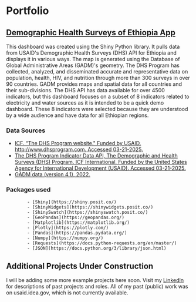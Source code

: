 # Portfolio
## [Demographic Health Surveys of Ethiopia App](https://abernier.shinyapps.io/demographic_health_surveys_of_ethiopia/)
This dashboard was created using the Shiny Python library. It pulls data from USAID's Demographic Health Surveys (DHS) API for Ethiopia and displays it in various ways. The map is generated using the Database of Global Administrative Areas (GADM)'s geometry. The DHS Program has collected, analyzed, and disseminated accurate and representative data on population, health, HIV, and nutrition through more than 300 surveys in over 90 countries. GADM provides maps and spatial data for all countries and their sub-divisions.
The DHS API has data available for over 4500 indicators, but this dashboard focuses on a subset of 8 indicators related to electricity and water sources as it is intended to be a quick demo dashboard. These 8 indicators were selected because they are understood by a wide audience and have data for all Ethiopian regions.
   ### Data Sources
   * [ICF. “The DHS Program website." Funded by USAID. http://www.dhsprogram.com. Accessed 03-21-2025.](https://dhsprogram.com/data/)
   * [The DHS Program Indicator Data API, The Demographic and Health Surveys (DHS) Program. ICF International. Funded by the United States Agency for International Development (USAID). Accessed 03-21-2025.](https://api.dhsprogram.com/#/index.html)
   * [GADM data (version 4.1), 2022.](https://gadm.org/)

  ### Packages used
            - [Shiny](https://shiny.posit.co/)
            - [ShinyWidgets](https://shinywidgets.posit.co/)
            - [ShinySwatch](https://shinyswatch.posit.co/)
            - [GeoPandas](https://geopandas.org/)
            - [Matplotlib](https://matplotlib.org/)
            - [Plotly](https://plotly.com/)
            - [Pandas](https://pandas.pydata.org/)
            - [Numpy](https://numpy.org/)
            - [Requests](https://docs.python-requests.org/en/master/)
            - [JSON](https://docs.python.org/3/library/json.html)

## Additional Projects Under Construction
I will be adding some more example projects here soon. Visit my [LinkedIn](https://www.linkedin.com/in/anne-bernier-42338017/) for descriptions of past projects and roles.  All of my past (public) work was on usaid.idea.gov, which is not currently available.



